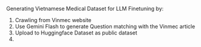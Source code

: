Generating Vietnamese Medical Dataset for LLM Finetuning by:

1. Crawling from Vinmec website
2. Use Gemini Flash to generate Question matching with the Vinmec article
3. Upload to Huggingface Dataset as public dataset
4. 
